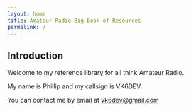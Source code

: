 ```yaml
---
layout: home
title: Amateur Radio Big Book of Resources
permalink: /
---
```


## Introduction

Welcome to my reference library for all think Amateur Radio.

My name is Phillip and my callsign is VK6DEV.

You can contact me by email at vk6dev@gmail.com

